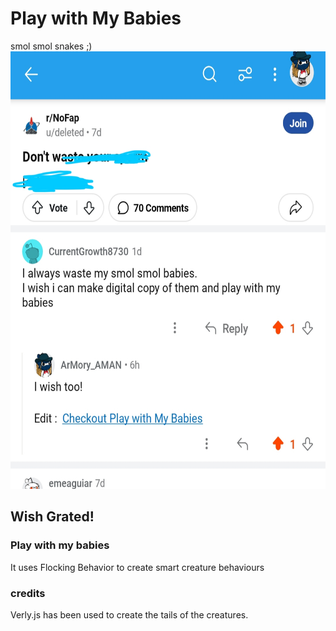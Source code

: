 # Play with My Babies
smol smol snakes ;)
<img src="/asset/spern.jpg" height="700">
## Wish Grated!
### Play with my babies

It uses Flocking Behavior to create smart creature behaviours

### credits
Verly.js has been used to create the tails of the creatures.
